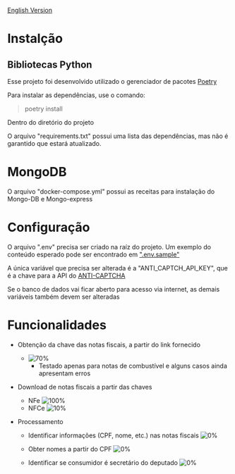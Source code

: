[English Version](/README-en.md)
# Instalção

## Bibliotecas Python
Esse projeto foi desenvolvido utilizado o gerenciador de pacotes [Poetry](https://python-poetry.org/)

Para instalar as dependências, use o comando:
>poetry install

Dentro do diretório do projeto

O arquivo "requirements.txt" possui uma lista das dependências, mas não é garantido que estará atualizado.

# MongoDB

O arquivo "docker-compose.yml" possui as receitas para instalação do Mongo-DB e Mongo-express


# Configuração
O arquivo ".env" precisa ser criado na raíz do projeto. Um exemplo do conteúdo esperado pode ser encontrado em [".env.sample"](/.env.sample)

A única variável que precisa ser alterada é a "ANTI_CAPTCH_API_KEY", que é a chave para a API do [ANTI-CAPTCHA](https://anti-captcha.com/)

Se o banco de dados vai ficar aberto para acesso via internet, as demais variáveis também devem ser alteradas

# Funcionalidades

- Obtenção da chave das notas fiscais, a partir do link fornecido 
    - ![70%](https://progress-bar.dev/90)
      - Testado apenas para notas de combustível e alguns casos ainda apresentam erros

- Download de notas fiscais a partir das chaves
  - NFe  ![100%](https://progress-bar.dev/100)
  - NFCe ![10%](https://progress-bar.dev/10)

- Processamento
  - Identificar informações (CPF, nome, etc.) nas notas fiscais ![0%](https://progress-bar.dev/0)
  - Obter nomes a partir do CPF ![0%](https://progress-bar.dev/0)

  - Identificar se consumidor é secretário do deputado ![0%](https://progress-bar.dev/0)
